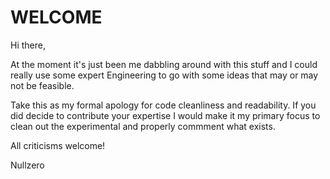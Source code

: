 # WELCOME 

Hi there,

At the moment it's just been me dabbling around with this stuff and I could really use some expert Engineering to go with some ideas that may or may not be feasible.

Take this as my formal apology for code cleanliness and readability. If you did decide to contribute your expertise I would make it my primary focus to clean out the experimental and properly commment what exists.

All criticisms welcome! 

Nullzero
